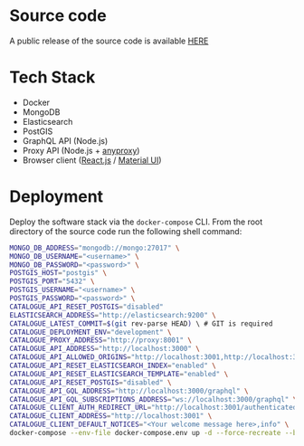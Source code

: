 # Source code
A public release of the source code is available [HERE](https://github.com/SAEONData/catalogue)

# Tech Stack

- Docker
- MongoDB
- Elasticsearch
- PostGIS
- GraphQL API (Node.js)
- Proxy API (Node.js + [anyproxy](http://anyproxy.io/))
- Browser client ([React.js](https://reactjs.org/) / [Material UI](https://material-ui.com/))

# Deployment
Deploy the software stack via the `docker-compose` CLI. From the root directory of the source code run the following shell command:

```sh
MONGO_DB_ADDRESS="mongodb://mongo:27017" \
MONGO_DB_USERNAME="<username>" \
MONGO_DB_PASSWORD="<password>" \
POSTGIS_HOST="postgis" \
POSTGIS_PORT="5432" \
POSTGIS_USERNAME="<username>" \
POSTGIS_PASSWORD="<password>" \
CATALOGUE_API_RESET_POSTGIS="disabled"
ELASTICSEARCH_ADDRESS="http://elasticsearch:9200" \
CATALOGUE_LATEST_COMMIT=$(git rev-parse HEAD) \ # GIT is required
CATALOGUE_DEPLOYMENT_ENV="development" \
CATALOGUE_PROXY_ADDRESS="http://proxy:8001" \
CATALOGUE_API_ADDRESS="http://localhost:3000" \
CATALOGUE_API_ALLOWED_ORIGINS="http://localhost:3001,http://localhost:3000" \
CATALOGUE_API_RESET_ELASTICSEARCH_INDEX="enabled" \
CATALOGUE_API_RESET_ELASTICSEARCH_TEMPLATE="enabled" \
CATALOGUE_API_RESET_POSTGIS="disabled" \
CATALOGUE_API_GQL_ADDRESS="http://localhost:3000/graphql" \
CATALOGUE_API_GQL_SUBSCRIPTIONS_ADDRESS="ws://localhost:3000/graphql" \
CATALOGUE_CLIENT_AUTH_REDIRECT_URL="http://localhost:3001/authenticated" \
CATALOGUE_CLIENT_ADDRESS="http://localhost:3001" \
CATALOGUE_CLIENT_DEFAULT_NOTICES="<Your welcome message here>,info" \
docker-compose --env-file docker-compose.env up -d --force-recreate --build
```